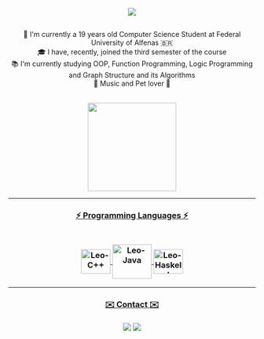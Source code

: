 <p align="center">
  <a href="https://github.com/DenverCoder1/readme-typing-svg"><img src="https://readme-typing-svg.herokuapp.com/?lines=Hi,%20there%20👋;This%20is%20Leonardo%20Reis%20Coimbra...;Welcome%20to%20my%20profile!&font=Fira%20Code&center=true&width=440&height=45&color=bb9af7&vCenter=true&size=22"></a>
</p>

##

<p align="center">
  🔬 I'm currently a 19 years old Computer Science Student at Federal University of Alfenas 🇧🇷
  <br>
  🎓 I have, recently, joined the third semester of the course
  <br>
  📚 I'm currently studying OOP, Function Programming, Logic Programming and Graph Structure and its Algorithms
  <br>
  💓 Music and Pet lover 🐶
  <br>
  <br>
</p>

<div align="center">
  <a href="https://github.com/LeonardoReisC">
  <img height="180em" src="https://github-readme-stats.vercel.app/api?username=LeonardoReisC&show_icons=true&theme=tokyonight&include_all_commits=true&count_private=true"/>
</div>
<hr>
  
<h3 align="center">⚡ Programming Languages ⚡</h3>

<h3 align="center"> 
  <div style="display: inline_block"><br>
    <img align="center" alt="Leo-C++" height="50" width="60" src="https://cdn.jsdelivr.net/gh/devicons/devicon/icons/cplusplus/cplusplus-original.svg">
    <img align="center" alt="Leo-Java" height="70" width="80" src="https://cdn.jsdelivr.net/gh/devicons/devicon/icons/java/java-original-wordmark.svg">
    <img align="center" alt="Leo-Haskell" height="50" width="60" src="https://cdn.jsdelivr.net/gh/devicons/devicon/icons/haskell/haskell-original.svg">
  </div>
</h3>
  
 <hr>
  
  <h3 align="center">✉️ Contact ✉️</h3>
  
<h3 align="center"> 
   <div> 
    <a href = "mailto:leozinho84@gmail.com"><img src="https://img.shields.io/badge/-Gmail-%23333?style=for-the-badge&logo=gmail&logoColor=white" target="_blank"></a>
    <a href="https://instagram.com/oleo.nardo_" target="_blank"><img src="https://img.shields.io/badge/-Instagram-%23E4405F?style=for-the-badge&logo=instagram&logoColor=white" target="_blank"></a>
  </div>
  </h3>
